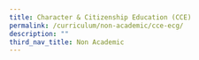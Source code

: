 ```yaml
---
title: Character & Citizenship Education (CCE)
permalink: /curriculum/non-academic/cce-ecg/
description: ""
third_nav_title: Non Academic
---
```

